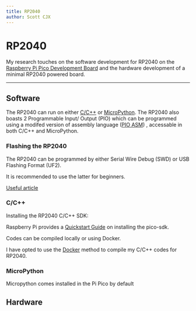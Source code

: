 ```yaml
---
title: RP2040
author: Scott CJX
---
```


# RP2040

My research touches on the software development for RP2040 on the [Raspberry Pi Pico Development Board](https://www.raspberrypi.com/products/raspberry-pi-pico/) and the hardware development of a minimal RP2040 powered board.

<hr>

## Software
The RP2040 can run on either [C/C++](https://github.com/raspberrypi/pico-sdk) or [MicroPython](https://docs.micropython.org/en/latest/index.html). 
The RP2040 also boasts 2 Programmable Input/ Output (PIO) which can be programmed using a modifed version of assembly language \([PIO ASM](https://www.raspberrypi.com/news/what-is-pio/)\) , accessable in both C/C++ and MicroPython.

### Flashing the RP2040 
The RP2040 can be programmed by either Serial Wire Debug (SWD) or USB Flashing Format (UF2).

It is recommended to use the latter for beginners.

[Useful article](https://www.tomsonelectronics.com/blogs/news/how-to-set-up-raspberry-pi-pico-rp2040-microcontroller)


### C/C++
Installing the RP2040 C/C++ SDK: <br>

Raspberry Pi provides a [Quickstart Guide](https://github.com/raspberrypi/pico-sdk#quick-start-your-own-project) on installing the pico-sdk.

Codes can be compiled locally or using Docker.

I have opted to use the [Docker](./software/pico_sdk_docker.md) method to compile my C/C++ codes for RP2040.


### MicroPython
Micropython comes installed in the Pi Pico by default


## Hardware

